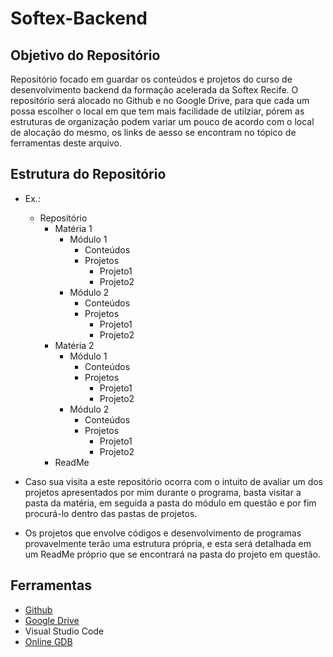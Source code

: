 # Softex-Backend

## Objetivo do Repositório

Repositório focado em guardar os conteúdos e projetos do curso de desenvolvimento backend da formação acelerada da Softex Recife. O repositório será alocado no Github e no Google Drive, para que cada um possa escolher o local em que tem mais facilidade de utilziar, pórem as estruturas de organização podem variar um pouco de acordo com o local de alocação do mesmo, os links de aesso se encontram no tópico de ferramentas deste arquivo.

## Estrutura do Repositório

- Ex.:
    - Repositório
        - Matéria 1
            - Módulo 1
                - Conteúdos
                - Projetos
                    - Projeto1
                    - Projeto2
            - Módulo 2
                - Conteúdos
                - Projetos
                    - Projeto1
                    - Projeto2
        - Matéria 2
            - Módulo 1
                - Conteúdos
                - Projetos
                    - Projeto1
                    - Projeto2
            - Módulo 2
                - Conteúdos
                - Projetos
                    - Projeto1
                    - Projeto2
        - ReadMe

- Caso sua visita a este repositório ocorra com o intuito de avaliar um dos projetos apresentados por mim durante o programa, basta visitar a pasta da matéria, em seguida a pasta do módulo em questão e por fim procurá-lo dentro das pastas de projetos.

- Os projetos que envolve códigos e desenvolvimento de programas provavelmente terão uma estrutura própria, e esta será detalhada em um ReadMe próprio que se encontrará na pasta do projeto em questão.

## Ferramentas

- <a href = "https://github.com/sahtcarneiro/Softex-Backend"> Github </a>
- <a href = "https://drive.google.com/drive/folders/1MqdJ8CcERV2ATP5xT8WuWrThbP4lUk-J?usp=sharing"> Google Drive </a>
- Visual Studio Code
- <a href = "https://www.onlinegdb.com/"> Online GDB